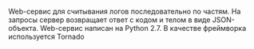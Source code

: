 Web-сервис для считывания логов последовательно по частям. На запросы сервер возвращает ответ с кодом и телом в виде JSON-объекта.
Web-сервис написан на Python 2.7. В качестве фреймворка используется Tornado
